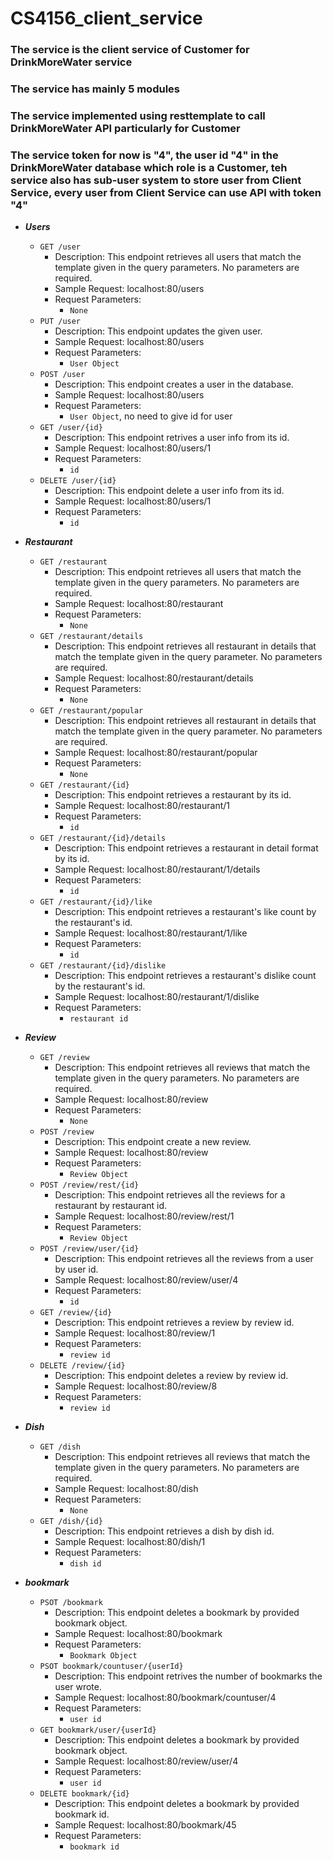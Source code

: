 ﻿# CS4156_client_service
 ### The service is the client service of Customer for DrinkMoreWater service
 ### The service has mainly 5 modules
 ### The service implemented using resttemplate to call DrinkMoreWater API particularly for Customer
 ### The service token for now is "4", the user id "4" in the DrinkMoreWater database which role is a Customer, teh service also has sub-user system to store user from Client Service, every user from Client Service can use API with token "4"
 
* ___Users___
     * `GET /user`  
          * Description: This endpoint retrieves all users that match the template given in the query parameters. No parameters are required.  
          * Sample Request: localhost:80/users  
          * Request Parameters:  
               * `None`
     * `PUT /user`
          * Description: This endpoint updates the given user.  
          * Sample Request: localhost:80/users  
          * Request Parameters:  
               * `User Object`
     * `POST /user`
          * Description: This endpoint creates a user in the database.  
          * Sample Request: localhost:80/users  
          * Request Parameters:  
               * `User Object`, no need to give id for user
     * `GET /user/{id}`
          * Description: This endpoint retrives a user info from its id.  
          * Sample Request: localhost:80/users/1
          * Request Parameters:  
               * `id`
     * `DELETE /user/{id}`
          * Description: This endpoint delete a user info from its id.  
          * Sample Request: localhost:80/users/1
          * Request Parameters:  
               * `id`
               
* ___Restaurant___
     * `GET /restaurant`  
          * Description: This endpoint retrieves all users that match the template given in the query parameters. No parameters are required.  
          * Sample Request: localhost:80/restaurant
          * Request Parameters:  
               * `None`
     * `GET /restaurant/details`  
          * Description: This endpoint retrieves all restaurant in details that match the template given in the query parameter. No parameters are required.  
          * Sample Request: localhost:80/restaurant/details
          * Request Parameters:  
               * `None`
     * `GET /restaurant/popular`  
          * Description: This endpoint retrieves all restaurant in details that match the template given in the query parameter. No parameters are required.  
          * Sample Request: localhost:80/restaurant/popular
          * Request Parameters:  
               * `None`
     * `GET /restaurant/{id}`  
          * Description: This endpoint retrieves a restaurant by its id.  
          * Sample Request: localhost:80/restaurant/1
          * Request Parameters:  
               * `id`
     * `GET /restaurant/{id}/details`  
          * Description: This endpoint retrieves a restaurant in detail format by its id.  
          * Sample Request: localhost:80/restaurant/1/details
          * Request Parameters:  
               * `id`            
     * `GET /restaurant/{id}/like`  
          * Description: This endpoint retrieves a restaurant's like count by the restaurant's id.  
          * Sample Request: localhost:80/restaurant/1/like
          * Request Parameters:  
               * `id`           
     * `GET /restaurant/{id}/dislike`  
          * Description: This endpoint retrieves a restaurant's dislike count by the restaurant's id.  
          * Sample Request: localhost:80/restaurant/1/dislike
          * Request Parameters:  
               * `restaurant id` 

* ___Review___
     * `GET /review`  
          * Description: This endpoint retrieves all reviews that match the template given in the query parameters. No parameters are required.  
          * Sample Request: localhost:80/review
          * Request Parameters:  
               * `None`
     * `POST /review`  
          * Description: This endpoint create a new review.  
          * Sample Request: localhost:80/review
          * Request Parameters:  
               * `Review Object`
     * `POST /review/rest/{id}`  
          * Description: This endpoint retrieves all the reviews for a restaurant by restaurant id.  
          * Sample Request: localhost:80/review/rest/1
          * Request Parameters:  
               * `Review Object`       
     * `POST /review/user/{id}`  
          * Description: This endpoint retrieves all the reviews from a user by user id.  
          * Sample Request: localhost:80/review/user/4
          * Request Parameters:  
               * `id` 
     * `GET /review/{id}`  
          * Description: This endpoint retrieves a review by review id.  
          * Sample Request: localhost:80/review/1
          * Request Parameters:  
               * `review id`
     * `DELETE /review/{id}`  
          * Description: This endpoint deletes a review by review id.  
          * Sample Request: localhost:80/review/8
          * Request Parameters:  
               * `review id`
                  
* ___Dish___
     * `GET /dish`  
          * Description: This endpoint retrieves all reviews that match the template given in the query parameters. No parameters are required.  
          * Sample Request: localhost:80/dish
          * Request Parameters:  
               * `None`
     * `GET /dish/{id}`  
          * Description: This endpoint retrieves a dish by dish id.  
          * Sample Request: localhost:80/dish/1
          * Request Parameters:  
               * `dish id`
* ___bookmark___       
     * `PSOT /bookmark`  
          * Description: This endpoint deletes a bookmark by provided bookmark object.  
          * Sample Request: localhost:80/bookmark
          * Request Parameters:  
               * `Bookmark Object`
     * `PSOT bookmark/countuser/{userId}`  
          * Description: This endpoint retrives the number of bookmarks the user wrote.  
          * Sample Request: localhost:80/bookmark/countuser/4
          * Request Parameters:  
               * `user id`
     * `GET bookmark/user/{userId}`  
          * Description: This endpoint deletes a bookmark by provided bookmark object.  
          * Sample Request: localhost:80/review/user/4
          * Request Parameters:  
               * `user id`        
     * `DELETE bookmark/{id}`  
          * Description: This endpoint deletes a bookmark by provided bookmark id.  
          * Sample Request: localhost:80/bookmark/45
          * Request Parameters:  
               * `bookmark id`              
               
               
               
               
               
               
